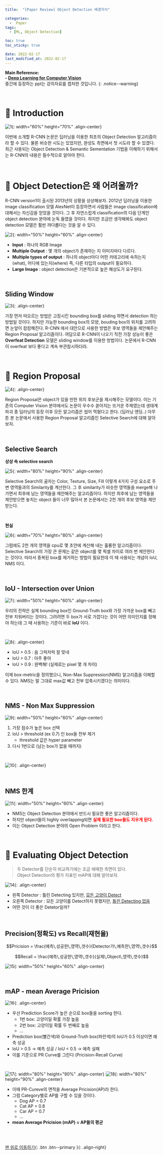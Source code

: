 ```yaml
---
title:  "[Paper Review] Object Detection 배경지식" 

categories:
  -  Paper
tags:
  - [ML, Object Detection]

toc: true
toc_sticky: true

date: 2022-02-17
last_modified_at: 2022-02-17
---
```


**Main Reference: <br>- [Deep Learning for Computer Vision](https://www.youtube.com/watch?v=dJYGatp4SvA&list=PL5-TkQAfAZFbzxjBHtzdVCWE0Zbhomg7r)** <br> 중간에 등장하는 ppt는 강의자료를 캡처한 것입니다.
{: .notice--warning}



<br>

# 🚀 Introduction

![1](https://user-images.githubusercontent.com/96368476/154297787-d69ddfd6-6e34-4b5e-a361-af5149b909bf.png){: width="60%" height="70%" .align-center}

이번에 소개할 R-CNN 논문은 딥러닝을 이용한 최초의 Object Detection 알고리즘이라 할 수 있다. 물론 비슷한 시도는 있었지만, 완성도 측면에서 첫 시도라 할 수 있겠다. 최근 사용되는 Object Detection & Semantic Sementation 기법을 이해하기 위해서는 R-CNN의 내용은 필수적으로 알아야 한다.


<br>

# 🚀 Object Detection은 왜 어려울까?

R-CNN version1이 출시된 2013년의 상황을 상상해보자. 2012년 딥러닝을 이용한 image classification 모델 AlexNet이 등장하면서 사람들은 image classification에 대해서는 자신감을 얻었을 것이다. 그 후 자연스럽게 classification의 다음 단계인 object detection 분야에 눈독 들였을 것이다. 하지만 조금만 생각해봐도 object detection 모델은 훨씬 까다롭다는 것을 알 수 있다.
<br>

![2](https://user-images.githubusercontent.com/96368476/154305212-c72d9dd9-c60d-4936-b694-501b8970d4a5.png){: width="50%" height="60%" .align-center}

- **Input** : 하나의 RGB Image
- **Multiple Output** : 몇 개의 object가 존재하는 지 이미지마다 다르다.
- **Multiple types of output** : 하나의 object마다 어떤 카테고리에 속하는지(what), 어디에 있는지(where) 즉, 다른 타입의 output이 필요하다.
- **Large Image** : object detection은 기본적으로 높은 해상도가 요구된다.

<br>

## Sliding Window

![3](https://user-images.githubusercontent.com/96368476/154308021-72c2d46a-b8b8-40ed-a523-07fc51cfce59.png){: .align-center}

가장 먼저 떠오르는 방법은 고정시킨 bounding box를 sliding 하면서 detection 하는 방법일 것이다. 하지만 가능한 bounding box의 모양, bouding box의 위치를 고려하면 눈앞이 캄캄해진다. R-CNN 에서 대안으로 사용한 방법은 후보 영역들을 제안해주는 Region Proposal 알고리즘이다. 여담으로 R-CNN이 나오기 직전 가장 성능이 좋은 **Overfeat Detection** 모델은 sliding window를 이용한 방법이다. 논문에서 R-CNN이 overfeat 보다 좋다고 계속 부관참시하더라.


<br>

# 🚀 Region Proposal

![4](https://user-images.githubusercontent.com/96368476/154305238-3d65a001-2c85-4004-8179-22f66e808796.png){: .align-center}

Region Proposal은 object가 있을 만한 위치 후보군을 제시해주는 모델이다. 이는 기존의 Computer Vision 분야에서도 논문이 우수수 쏟아지는 뜨거운 주제였는데 생태계 파괴 종 딥러닝의 등장 이후 모든 알고리즘은 씹어 먹혔다고 한다. (딥러닝 엔딩..) 아무튼 본 논문에서 사용한 Region Proposal 알고리즘인 Selective Search에 대해 알아보자.

<br>

## Selective Search

**상상 속 selective search**

![5](https://user-images.githubusercontent.com/96368476/154314768-a47129e9-3508-4165-b842-55d8ffc3e349.png){: width="80%" height="90%" .align-center}

Selective Search의 골자는 Color, Texture, Size, Fill 이렇게 4가지 구성 요소로 주변 영역들과의 Similarity를 계산한다. 그 후 similarity가 비슷한 영역들을 merge해 나가면서 최후에 남는 영역들을 제안해주는 알고리즘이다. 하지만 최후에 남는 영역들을 제안받으면 놓치는 object 들이 너무 많아서 본 논문에서는 2천 개의 후보 영역을 제안받는다.

<br>

**현실**

![6](https://user-images.githubusercontent.com/96368476/154314775-135b9caf-5a10-45d4-8644-a255c56f4cda.png){: width="70%" height="80%" .align-center}

그럼에도 2천 개의 영역을 cpu로 몇 초안에 계산해 내는 훌륭한 알고리즘이다. Selective Search의 가장 큰 문제는 같은 object를 몇 픽셀 차이로 여러 번 제안한다는 것이다. 따라서 중복된 box를 제거하는 방법이 필요한데 이 때 사용되는 개념이 IoU, NMS 이다.


<br>

## IoU - Intersection over Union

![7](https://user-images.githubusercontent.com/96368476/154318915-63b70d79-701a-4dc7-ae97-a370fc4f2668.png){: width="50%" height="60%" .align-center}

우리의 전략은 실제 bounding box인 Ground-Truth box와 가장 가까운 box를 빼고 전부 치워버리는 것이다. 그려려면 두 box가 서로 가깝다는 것이 어떤 의미인지를 정해야 하는데 그 때 사용하는 기준이 바로 **IoU** 이다.

<br>

![8](https://user-images.githubusercontent.com/96368476/154318916-1c716636-247b-4746-a078-d765c9313b18.png){: .align-center}

- IoU > 0.5 : 음 그럭저럭 잘 맞네
- IoU > 0.7 : 아주 좋아
- IoU > 0.9 : 완벽해! (실제로는 pixel 몇 개 차이)

이제 box-metric을 정의했으니, Non-Max Suppression(NMS) 알고리즘을 이해할 수 있다. NMS는 말 그대로 max값 빼고 전부 압축시키겠다는 의미이다.

<br>

## NMS - Non Max Suppression

![9](https://user-images.githubusercontent.com/96368476/154318918-d9c90def-0634-4041-88a0-1a85cbe88cf4.png){: width="50%" height="60%" .align-center}

1. 가장 점수가 높은 box 선택
2. IoU > threshold (ex 0.7) 인 box들 전부 제거
   - threshold 값은 hyper parameter
3. 다시 1번으로 (남는 box가 없을 때까지)

<br>

![10](https://user-images.githubusercontent.com/96368476/154318900-472a718d-aef7-4711-a590-1f486b2fe073.png){: .align-center}


<br>

## NMS 한계

![11](https://user-images.githubusercontent.com/96368476/154318912-e8697b16-3e19-4595-9e0d-23198cfb3de8.png){: width="50%" height="60%" .align-center}

- NMS는 Object Detection 분야에서 반드시 필요한 좋은 알고리즘이다.
- 하지만 object들이 highly overlapping되면 **<span style="color:red">실제 필요한 box들도 지우게 된다.</span>**
- 이는 Object Detection 분야의 Open Problem 이라고 한다.




<br>

# 🚀 Evaluating Object Detection

> 두 Detector를 단순히 비교하기에는 조금 애매한 측면이 있다. <br>Object Detection의 평가 지표인 mAP에 대해 알아보자.


![14](https://user-images.githubusercontent.com/96368476/154418727-105df134-8604-47db-87fa-dd08bd7d251c.png){: .align-center}

- 왼쪽 Detector : 틀린 Detecting 있지만, <u>모든 고양이 Detect</u>
- 오른쪽 Detector : 모든 고양이를 Detect하지 못했지만, <u>틀린 Detecting 없음</u>
- 어떤 것이 더 좋은 Detetor일까?


<br>

## Precision(정확도) vs Recall(재현율)

$$Pricision = \frac{예측\,성공한\,영역\,갯수}{Detector가\,예측한\,영역\,갯수}$$

$$Recall = \frac{예측\,성공한\,영역\,갯수}{실제\,Object\,영역\,갯수}$$

![15](https://user-images.githubusercontent.com/96368476/154420333-4539dcc1-2db2-477d-b2fd-1bf447ca8b9c.png){: width="50%" height="60%" .align-center}

<br>



## mAP - mean Average Pricision

![16](https://user-images.githubusercontent.com/96368476/154421095-ec8877ab-e175-4c55-81d8-976061e2d6ae.png){: .align-center}

- 우선 Prediction Score가 높은 순으로 box들을 sorting 한다.
  - 1번 box: 고양이일 확률 가장 높음
  - 2번 box: 고양이일 확률 두 번째로 높음 
  - ...
- Prediction box(빨간색)와 Ground-Truth box(파란색)의 IoU가 0.5 이상이면 예측 성공
- IoU > 0.5 → 예측 성공 / IoU < 0.5 → 예측 실패
- 이를 기준으로 PR Curve를 그린다 (Pricision-Recall Curve)

<br>

![17](https://user-images.githubusercontent.com/96368476/154421114-3a68e782-d993-4cd4-9180-7cec5c306cfa.png){: width="80%" height="90%" .align-center}
![18](https://user-images.githubusercontent.com/96368476/154421124-0d011ff5-043d-4f77-823e-2c575b3f335a.png){: width="80%" height="90%" .align-center}

- 이때 PR-Cureve의 면적을 Average Pricision(AP)라 한다.
- 그럼 Category별로 AP를 구할 수 있을 것이다.
  - Dog AP = 0.7
  - Cat AP = 0.8
  - Car AP = 0.7
  - ...
- **mean Average Pricision (mAP) = AP들의 평균**



<br>
<br>

[맨 위로 이동하기](#){: .btn .btn--primary }{: .align-right}
